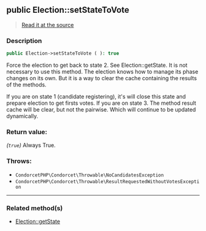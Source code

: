## public Election::setStateToVote

> [Read it at the source](https://github.com/julien-boudry/Condorcet/blob/master/src/Election.php#L452)

### Description    

```php
public Election->setStateToVote ( ): true
```

Force the election to get back to state 2. See Election::getState.
It is not necessary to use this method. The election knows how to manage its phase changes on its own. But it is a way to clear the cache containing the results of the methods.

If you are on state 1 (candidate registering), it's will close this state and prepare election to get firsts votes.
If you are on state 3. The method result cache will be clear, but not the pairwise. Which will continue to be updated dynamically.
    

### Return value:   

*(`true`)* Always True.



### Throws:   

* ```CondorcetPHP\Condorcet\Throwable\NoCandidatesException```
* ```CondorcetPHP\Condorcet\Throwable\ResultRequestedWithoutVotesException```

---------------------------------------

### Related method(s)      

* [Election::getState](/Docs/ApiReferences/Election%20Class/public%20Election--getState.md)    
